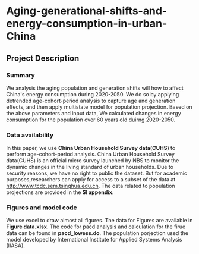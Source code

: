 # Aging-generational-shifts-and-energy-consumption-in-urban-China

## Project Description

### Summary 

We analysis the aging population and generation shifts will how to affect China's energy consumption during 2020-2050. We do so by applying detrended age-cohort-period
analysis to capture age and generation effects, and then apply multistate model for population projection. Based on the above parameters and input data, We calculated changes in energy consumption for the population over 60 years old duirng 2020-2050.

### Data availability

In this paper, we use **China Urban Household Survey data(CUHS)** to perform age-cohort-period analysis. China Urban Household Survey data(CUHS) is an official micro survey launched by NBS to monitor the dynamic changes in the living standard of urban households. Due to security reasons, we have no right to public the dataset. But for academic purposes,researchers can apply  for access to a  subset of the data at http://www.tcdc.sem.tsinghua.edu.cn. The data related to population projections are provided in the **SI appendix**. 

### Figures and model code

We use excel to draw almost all figures. The data for Figures are available in **Figure data.xlsx**. The code for pacd analysis and calculation for the firue data can be found in **pacd_lowess.do**. The population porjection used the model developed by International Institute for Applied Systems Analysis (IIASA).

